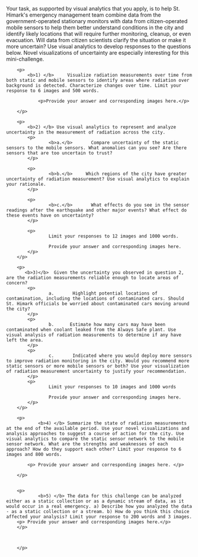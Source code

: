 <title>
                Questions
        </title> 
        <p> 
            Your task, as supported by visual analytics that you apply, is to help St. Himark's emergency management team combine data from the government-operated stationary monitors with data from citizen-operated mobile sensors to help them better understand conditions in the city and identify likely locations that will require further monitoring, cleanup, or even evacuation. Will data from citizen scientists clarify the situation or make it more uncertain? Use visual analytics to develop responses to the questions below. Novel visualizations of uncertainty are especially interesting for this mini-challenge.
        </p>

        <p> 
            <b>1) </b>     Visualize radiation measurements over time from both static and mobile sensors to identify areas where radiation over background is detected. Characterize changes over time. Limit your response to 6 images and 500 words.

                <p>Provide your answer and corresponding images here.</p>
    
        </p>
            
        <p>
            <b>2) </b> Use visual analytics to represent and analyze uncertainty in the measurement of radiation across the city.
            <p>
                    <b>a.</b>       Compare uncertainty of the static sensors to the mobile sensors. What anomalies can you see? Are there sensors that are too uncertain to trust?
            </p>

            <p>
                    <b>b.</b>     Which regions of the city have greater uncertainty of radiation measurement? Use visual analytics to explain your rationale.
            </p>
            
            <p>
                    <b>c.</b>       What effects do you see in the sensor readings after the earthquake and other major events? What effect do these events have on uncertainty?
            </p>
                  
            <p>
                    Limit your responses to 12 images and 1000 words.
    
                    Provide your answer and corresponding images here.
            </p>
        </p>
                
        <p>
           <b>3)</b>  Given the uncertainty you observed in question 2, are the radiation measurements reliable enough to locate areas of concern?
            <p>
                    a.       Highlight potential locations of contamination, including the locations of contaminated cars. Should St. Himark officials be worried about contaminated cars moving around the city?
            </p>
            <p>
                    b.      Estimate how many cars may have been contaminated when coolant leaked from the Always Safe plant. Use visual analysis of radiation measurements to determine if any have left the area.
            </p>
            <p>
                    c.       Indicated where you would deploy more sensors to improve radiation monitoring in the city. Would you recommend more static sensors or more mobile sensors or both? Use your visualization of radiation measurement uncertainty to justify your recommendation.
            </p>
            <p>
                    Limit your responses to 10 images and 1000 words

                    Provide your answer and corresponding images here.
            </p>
        </p>
            
        <p>
                <b>4) </b> Summarize the state of radiation measurements at the end of the available period. Use your novel visualizations and analysis approaches to suggest a course of action for the city. Use visual analytics to compare the static sensor network to the mobile sensor network. What are the strengths and weaknesses of each approach? How do they support each other? Limit your response to 6 images and 800 words.

            <p> Provide your answer and corresponding images here. </p>       

        </p>


        <p>
                <b>5) </b> The data for this challenge can be analyzed either as a static collection or as a dynamic stream of data, as it would occur in a real emergency. a) Describe how you analyzed the data - as a static collection or a stream. b) How do you think this choice affected your analysis? Limit your response to 200 words and 3 images.
        <p> Provide your answer and corresponding images here.</p>       
        </p>            


 
        </p>